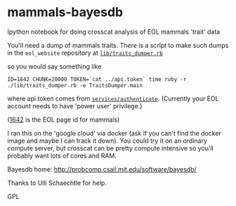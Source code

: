 # mammals-bayesdb
Ipython notebook for doing crosscat analysis of EOL mammals 'trait' data

You'll need a dump of mammals traits.  There is a script to make such dumps in the `eol_website` repository at
[`lib/traits_dumper.rb`](https://github.com/EOL/eol_website/blob/master/lib/traits_dumper.rb)

so you would say something like

    ID=1642 CHUNK=20000 TOKEN=`cat ../api.token` time ruby -r ./lib/traits_dumper.rb -e TraitsDumper.main

where api.token comes from [`services/authenticate`](https://eol.org/services/authenticate).  (Currently your EOL account
needs to have 'power user' privilege.)

([1642](https://eol.org/pages/1642) is the EOL page id for mammals)

I ran this on the 'google cloud' via docker (ask if you can't find the
docker image and maybe I can track it down).  You could try it on an
ordinary compute server, but crosscat can be pretty compute intensive
so you'll probably want lots of cores and RAM.

Bayesdb home: http://probcomp.csail.mit.edu/software/bayesdb/

Thanks to Ulli Schaechtle for help.

GPL
